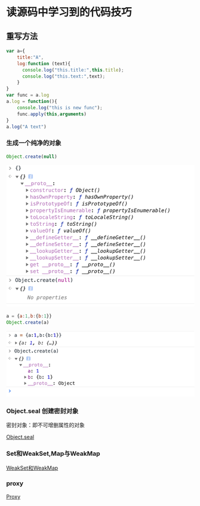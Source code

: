 # 读源码中学习到的代码技巧

## 重写方法
```javascript
var a={
    title:"A",
    log:function (text){
      console.log("this.title:",this.title);
      console.log("this.text:",text);
    }
}
var func = a.log
a.log = function(){
    console.log("this is new func");
    func.apply(this,arguments)
}
a.log("A text")
```
### 生成一个纯净的对象
```javascript
Object.create(null)
```
![对比图](./image/objectPropperties.png)
```javascript
a = {a:1,b:{b:1}}
Object.create(a)
```
![Object创建图](./image/objectCreate.png)

### Object.seal 创建密封对象

密封对象：即不可增删属性的对象

[Object.seal](https://developer.mozilla.org/zh-CN/docs/Web/JavaScript/Reference/Global_Objects/Object/seal)

### Set和WeakSet,Map与WeakMap

[WeakSet和WeakMap](http://es6.ruanyifeng.com/#docs/set-map#WeakSet)

### proxy

[Proxy](https://www.jianshu.com/p/4a5eca0536c3)


